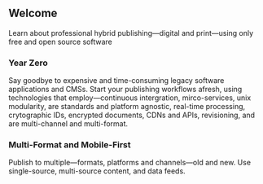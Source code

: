 ## Welcome

Learn about professional hybrid publishing—digital and print—using only free and open source software

### Year Zero

Say goodbye to expensive and time-consuming legacy software applications and CMSs. Start your publishing workflows afresh, using technologies that employ—continuous intergration, mirco-services, unix modularity, are standards and platform agnostic, real-time processing, crytographic IDs, encrypted documents, CDNs and APIs, revisioning, and are multi-channel and multi-format.

### Multi-Format and Mobile-First

Publish to multiple—formats, platforms and channels—old and new. Use single-source, multi-source content, and data feeds.





